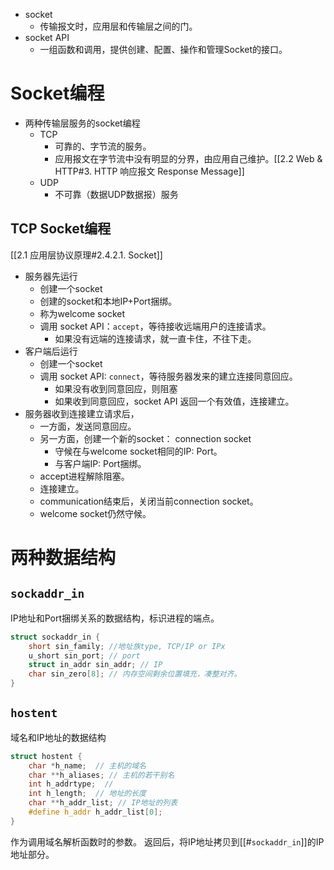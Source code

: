 - socket
	- 传输报文时，应用层和传输层之间的门。
- socket API
	- 一组函数和调用，提供创建、配置、操作和管理Socket的接口。
# Socket编程
- 两种传输层服务的socket编程
	- TCP
		- 可靠的、字节流的服务。
		- 应用报文在字节流中没有明显的分界，由应用自己维护。[[2.2 Web & HTTP#3. HTTP 响应报文 Response Message]]
	- UDP
		- 不可靠（数据UDP数据报）服务
## TCP Socket编程
[[2.1 应用层协议原理#2.4.2.1. Socket]]
- 服务器先运行
	- 创建一个socket
	- 创建的socket和本地IP+Port捆绑。
	- 称为welcome socket
	- 调用 socket API：`accept`，等待接收远端用户的连接请求。
		- 如果没有远端的连接请求，就一直卡住，不往下走。
- 客户端后运行
	- 创建一个socket
	- 调用 socket API: `connect`，等待服务器发来的建立连接同意回应。
		- 如果没有收到同意回应，则阻塞
		- 如果收到同意回应，socket API 返回一个有效值，连接建立。
- 服务器收到连接建立请求后，
	- 一方面，发送同意回应。
	- 另一方面，创建一个新的socket： connection socket
		- 守候在与welcome socket相同的IP: Port。
		- 与客户端IP: Port捆绑。
	- accept进程解除阻塞。
	- 连接建立。
	- communication结束后，关闭当前connection socket。
	- welcome socket仍然守候。

# 两种数据结构
## `sockaddr_in`
 IP地址和Port捆绑关系的数据结构，标识进程的端点。
```C++
struct sockaddr_in {
	short sin_family; //地址族type, TCP/IP or IPx
	u_short sin_port; // port
	struct in_addr sin_addr; // IP
	char sin_zero[8]; // 内存空间剩余位置填充，凑整对齐。
}
```
## `hostent`
域名和IP地址的数据结构
```C++
struct hostent {
	char *h_name;  // 主机的域名
	char **h_aliases; // 主机的若干别名
	int h_addrtype;  // 
	int h_length;  // 地址的长度
	char **h_addr_list; // IP地址的列表
	#define h_addr h_addr_list[0];
}
```
作为调用域名解析函数时的参数。
返回后，将IP地址拷贝到[[#`sockaddr_in`]]的IP地址部分。